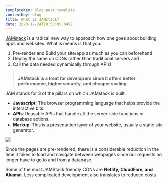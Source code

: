 ```yaml
---
templateKey: blog-post.template
contentKey: blog
title: What is JAMstack?
date: 2020-12-24T10:58:09.049Z
---
```

[JAMstack](https://jamstack.wtf/) is a radical new way to approach how one goes about building apps and websites. What is means is that you:

1. Pre-render and Build your site/app as much as you can beforehand
2. Deploy the same on CDNs rather than traditional servers and
3. Call the data needed dynamically through APIs!

> ```
>
> ```
>
> **JAMstack is a treat for developers since it offers better performance, higher security, and cheaper scaling.**

JAM stands for 3 of the pillars on which JAMstack is built:

* **Javascript**: The browser programming language that helps provide the interactive bits.
* **APIs**: Reusable APIs that handle all the server-side functions or database actions.
* **Markup**: This is a presentation layer of your website, usually a static site generator.

![](https://cdn.sanity.io/images/ay6gmb6r/production/94ec026505b939364d52beb0c4ea186b2b6a86b7-280x250.gif?auto=format)[](<>)

Since the pages are pre-rendered, there is a considerable reduction in the time it takes to load and navigate between webpages since our requests no longer have to go to and from a database.

Some of the most JAMStack friendly CDNs are **Netlify, CloudFare, and Akamai**. Less complicated development also translates to reduced costs.